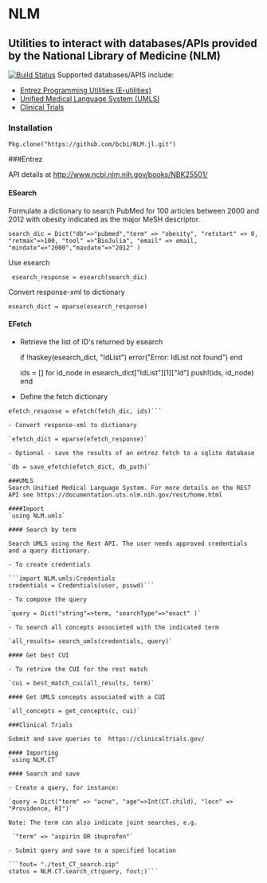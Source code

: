 <!--
@Author: isa
@Date:   2016-05-13T16:37:00-04:00
@Last modified by:   isa
@Last modified time: 2016-05-19T16:12:10-04:00
-->



# NLM
## Utilities to interact with databases/APIs provided by the National Library of Medicine (NLM)
[![Build Status](https://travis-ci.org/bcbi/NLM.jl.svg?branch=master)](https://travis-ci.org/bcbi/NLM.jl)
Supported databases/APIS include:

- [Entrez Programming Utilities (E-utilities)](#entrez)
- [Unified Medical Language System (UMLS)](#umls)
- [Clinical Trials](#clinical-trials)

### Installation
```{Julia}
Pkg.clone("https://github.com/bcbi/NLM.jl.git")
```

###Entrez

API details at  http://www.ncbi.nlm.nih.gov/books/NBK25501/

#### ESearch
Formulate a dictionary to search PubMed for 100 articles between 2000 and 2012
with obesity indicated as the major MeSH descriptor.


`search_dic = Dict("db"=>"pubmed","term" => "obesity",
 "retstart" => 0, "retmax"=>100, "tool" =>"BioJulia",
 "email" => email, "mindate"=>"2000","maxdate"=>"2012" )`

Use esearch

` esearch_response = esearch(search_dic)`

Convert response-xml to dictionary

`esearch_dict = eparse(esearch_response)`  

#### EFetch
- Retrieve the list of ID's returned by esearch

    if !haskey(esearch_dict, "IdList")
        error("Error: IdList not found")
    end

    ids = []
    for id_node in esearch_dict["IdList"][1]["Id"]
        push!(ids, id_node)
    end

- Define the fetch dictionary

```fetch_dic = Dict("db"=>"pubmed","tool" =>"BioJulia", "email" => email, "retmode" => "xml", "rettype"=>"null")
efetch_response = efetch(fetch_dic, ids)```

- Convert response-xml to dictionary

`efetch_dict = eparse(efetch_response)`

- Optional - save the results of an entrez fetch to a sqlite database

`db = save_efetch(efetch_dict, db_path)`

###UMLS
Search Unified Medical Language System. For more details on the REST API see https://documentation.uts.nlm.nih.gov/rest/home.html

####Import
`using NLM.umls`

#### Search by term

Search UMLS using the Rest API. The user needs approved credentials and a query dictionary.

- To create credentials

```import NLM.umls:Credentials
credentials = Credentials(user, psswd)```

- To compose the query

`query = Dict("string"=>term, "searchType"=>"exact" )`

- To search all concepts associeted with the indicated term

`all_results= search_umls(credentials, query)`

#### Get best CUI

- To retrive the CUI for the rest match

`cui = best_match_cui(all_results, term)`

#### Get UMLS concepts associated with a CUI

`all_concepts = get_concepts(c, cui)`

###Clinical Trials

Submit and save queries to  https://clinicaltrials.gov/

#### Importing
`using NLM.CT`

#### Search and save

- Create a query, for instance:

`query = Dict("term" => "acne", "age"=>Int(CT.child), "locn" => "Providence, RI")`

Note: The term can also indicate joint searches, e.g.

 `"term" => "aspirin OR ibuprofen"`
 
- Submit query and save to a specified location

```fout= "./test_CT_search.zip"
status = NLM.CT.search_ct(query, fout;)```


